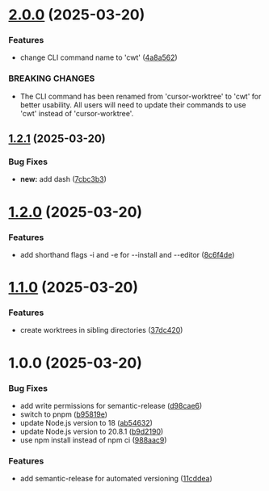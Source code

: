 # [2.0.0](https://github.com/johnlindquist/worktree-cli/compare/v1.2.1...v2.0.0) (2025-03-20)


### Features

* change CLI command name to 'cwt' ([4a8a562](https://github.com/johnlindquist/worktree-cli/commit/4a8a5620c3b24cabf4b222179e9a44502015e469))


### BREAKING CHANGES

* The CLI command has been renamed from 'cursor-worktree' to 'cwt' for better usability. All users will need to update their commands to use 'cwt' instead of 'cursor-worktree'.

## [1.2.1](https://github.com/johnlindquist/worktree-cli/compare/v1.2.0...v1.2.1) (2025-03-20)


### Bug Fixes

* **new:** add dash ([7cbc3b3](https://github.com/johnlindquist/worktree-cli/commit/7cbc3b3aad0af07eccab703cc6546d58f1556b8f))

# [1.2.0](https://github.com/johnlindquist/worktree-cli/compare/v1.1.0...v1.2.0) (2025-03-20)


### Features

* add shorthand flags -i and -e for --install and --editor ([8c6f4de](https://github.com/johnlindquist/worktree-cli/commit/8c6f4de0bb9f0293c816e1f1176acbe86f7132d6))

# [1.1.0](https://github.com/johnlindquist/worktree-cli/compare/v1.0.0...v1.1.0) (2025-03-20)


### Features

* create worktrees in sibling directories ([37dc420](https://github.com/johnlindquist/worktree-cli/commit/37dc420cf1539c68a32926e97c2f35762f5392b0))

# 1.0.0 (2025-03-20)


### Bug Fixes

* add write permissions for semantic-release ([d98cae6](https://github.com/johnlindquist/worktree-cli/commit/d98cae6472d06f9cb39f40c9df564143fdf577ef))
* switch to pnpm ([b95819e](https://github.com/johnlindquist/worktree-cli/commit/b95819e3abd9a44b5b06b0036bedfa5fe3d7c825))
* update Node.js version to 18 ([ab54632](https://github.com/johnlindquist/worktree-cli/commit/ab54632df1b7094fa6896470fa5f17efcce796f3))
* update Node.js version to 20.8.1 ([b9d2190](https://github.com/johnlindquist/worktree-cli/commit/b9d2190b5c3b55ce1376ed6c244701a57a8b3d8d))
* use npm install instead of npm ci ([988aac9](https://github.com/johnlindquist/worktree-cli/commit/988aac9a25d57da7d8d1923029211182e8a7e6a0))


### Features

* add semantic-release for automated versioning ([11cddea](https://github.com/johnlindquist/worktree-cli/commit/11cddea6295a76beeec42371d429cf1d899b269a))

